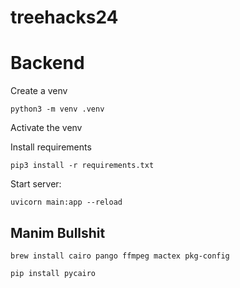 # treehacks24

# Backend

Create a venv

`python3 -m venv .venv`

Activate the venv

Install requirements

`pip3 install -r requirements.txt`

Start server:

`uvicorn main:app --reload`

## Manim Bullshit

`brew install cairo pango ffmpeg mactex pkg-config`

`pip install pycairo`
